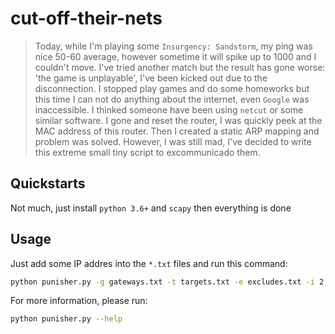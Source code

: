 # cut-off-their-nets
>Today, while I'm playing some `Insurgency: Sandstorm`, my ping was nice 50-60 average, however sometime it will spike up to 1000 and I couldn't move. I've tried another match but the result has gone worse: 'the game is unplayable', I've been kicked out due to the disconnection. I stopped play games and do some homeworks but this time I can not do anything about the internet, even `Google` was inaccessible. I thinked someone have been using `netcut` or some similar software. I gone and reset the router, I was quickly peek at the MAC address of this router. Then I created a static ARP mapping and problem was solved. However, I was still mad, I've decided to write this extreme small tiny script to excommunicado them.

## Quickstarts
Not much, just install `python 3.6+` and `scapy` then everything is done
## Usage
Just add some IP addres into the `*.txt` files and run this command:
```sh
python punisher.py -g gateways.txt -t targets.txt -e excludes.txt -i 2
```
For more information, please run:
```sh
python punisher.py --help
```
